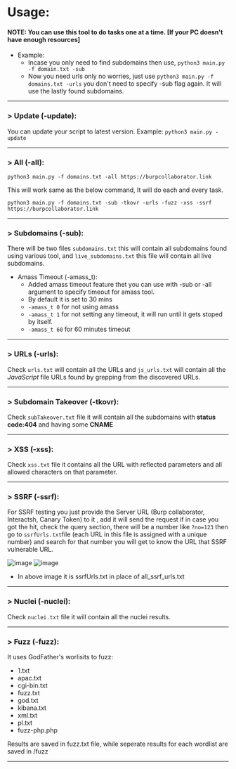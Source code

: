 # Usage:

#### NOTE: You can use this tool to do tasks one at a time. [If your PC doesn't have enough resources]
* Example:
   * Incase you only need to find subdomains then use, `python3 main.py -f domain.txt -sub`
   * Now you need urls only no worries, just use `python3 main.py -f domains.txt -urls` you don't need to specify -sub flag again. It will use the lastly found subdomains.

---

### > Update (-update):
You can update your script to latest version.
Example: `python3 main.py -update`

---

### > All (-all):
`python3 main.py -f domains.txt -all https://burpcollaborator.link`

This will work same as the below command, It will do each and every task.

`python3 main.py -f domains.txt -sub -tkovr -urls -fuzz -xss -ssrf https://burpcollaborator.link`

---

### > Subdomains (-sub):
There will be two files `subdomains.txt` this will contain all subdomains found using various tool, and `live_subdomains.txt` this file will contain all live subdomains. 
* Amass Timeout (-amass_t):
  * Added amass timeout feature thet you can use with -sub or -all argument to specify timeout for amass tool.
  * By default it is set to 30 mins
  * `-amass_t 0` for not using amass
  * `-amass_t 1` for not setting any timeout, it will run until it gets stoped by itself.
  * `-amass_t 60` for 60 minutes timeout

---

### > URLs (-urls): 
Check `urls.txt` will contain all the URLs and `js_urls.txt`  will contain all the *JavaScript* file URLs found by grepping from the discovered URLs. 

---

### > Subdomain Takeover (-tkovr):
Check `subTakeover.txt` file it will contain all the subdomains with **status code:404** and having some **CNAME**

---

### > XSS (-xss):
Check `xss.txt` file it contains all the URL with reflected parameters and all allowed characters on that parameter. 

---

### > SSRF (-ssrf):
For SSRF testing you just provide the Server URL (Burp collaborator, Interactsh, Canary Token) to it , add it will send the request if in case you got the hit, check the query section, there will be a number like `?no=123` then go to `ssrfUrls.txt`file (each URL in this file is assigned with a unique number) and search for that number you will get to know the URL that SSRF vulnerable URL.

![image](https://github.com/Kirosci/Project-Recon/assets/106021529/6950b0ce-3ac5-4b22-8bdb-d57895684f9b)
![image](https://github.com/Kirosci/Project-Recon/assets/106021529/40e4ca81-664e-4a07-9c8b-51897b07226d)
* In above image it is ssrfUrls.txt in place of all_ssrf_urls.txt

---

### > Nuclei (-nuclei):
Check `nuclei.txt` file it will contain all the nuclei results. 

---

### > Fuzz (-fuzz):
It uses GodFather's worlisits to fuzz:
* 1.txt
* apac.txt
* cgi-bin.txt
* fuzz.txt
* god.txt
* kibana.txt
* xml.txt
* pl.txt
* fuzz-php.php

Results are saved in fuzz.txt file, while seperate results for each wordlist are saved in /fuzz

---
